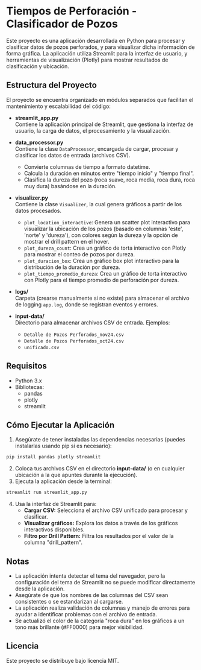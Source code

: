 # Tiempos de Perforación - Clasificador de Pozos

Este proyecto es una aplicación desarrollada en Python para procesar y clasificar datos de pozos perforados, y para visualizar dicha información de forma gráfica. La aplicación utiliza Streamlit para la interfaz de usuario, y herramientas de visualización (Plotly) para mostrar resultados de clasificación y ubicación.

## Estructura del Proyecto

El proyecto se encuentra organizado en módulos separados que facilitan el mantenimiento y escalabilidad del código:

- **streamlit_app.py**  
  Contiene la aplicación principal de Streamlit, que gestiona la interfaz de usuario, la carga de datos, el procesamiento y la visualización.

- **data_processor.py**  
  Contiene la clase `DataProcessor`, encargada de cargar, procesar y clasificar los datos de entrada (archivos CSV).
  - Convierte columnas de tiempo a formato datetime.
  - Calcula la duración en minutos entre "tiempo inicio" y "tiempo final".
  - Clasifica la dureza del pozo (roca suave, roca media, roca dura, roca muy dura) basándose en la duración.

- **visualizer.py**  
  Contiene la clase `Visualizer`, la cual genera gráficos a partir de los datos procesados.
  - `plot_location_interactive`: Genera un scatter plot interactivo para visualizar la ubicación de los pozos (basado en columnas 'este', 'norte' y 'dureza'), con colores según la dureza y la opción de mostrar el drill pattern en el hover.
  - `plot_dureza_count`: Crea un gráfico de torta interactivo con Plotly para mostrar el conteo de pozos por dureza.
  - `plot_duracion_box`: Crea un gráfico box plot interactivo para la distribución de la duración por dureza.
  - `plot_tiempo_promedio_dureza`: Crea un gráfico de torta interactivo con Plotly para el tiempo promedio de perforación por dureza.

- **logs/**  
  Carpeta (crearse manualmente si no existe) para almacenar el archivo de logging `app.log`, donde se registran eventos y errores.

- **input-data/**  
  Directorio para almacenar archivos CSV de entrada. Ejemplos:
  - `Detalle de Pozos Perforados_nov24.csv`
  - `Detalle de Pozos Perforados_oct24.csv`
  - `unificado.csv`

## Requisitos

- Python 3.x
- Bibliotecas:
  - pandas
  - plotly
  - streamlit

## Cómo Ejecutar la Aplicación

1. Asegúrate de tener instaladas las dependencias necesarias (puedes instalarlas usando pip si es necesario):

```bash
pip install pandas plotly streamlit
```

2. Coloca tus archivos CSV en el directorio **input-data/** (o en cualquier ubicación a la que apuntes durante la ejecución).
3. Ejecuta la aplicación desde la terminal:

```bash
streamlit run streamlit_app.py
```

4. Usa la interfaz de Streamlit para:
   - **Cargar CSV:** Selecciona el archivo CSV unificado para procesar y clasificar.
   - **Visualizar gráficos:** Explora los datos a través de los gráficos interactivos disponibles.
   - **Filtro por Drill Pattern:** Filtra los resultados por el valor de la columna "drill_pattern".

## Notas

- La aplicación intenta detectar el tema del navegador, pero la configuración del tema de Streamlit no se puede modificar directamente desde la aplicación.
- Asegúrate de que los nombres de las columnas del CSV sean consistentes o se estandarizan al cargarse.
- La aplicación realiza validación de columnas y manejo de errores para ayudar a identificar problemas con el archivo de entrada.
- Se actualizó el color de la categoría "roca dura" en los gráficos a un tono más brillante (#FF0000) para mejor visibilidad.

## Licencia

Este proyecto se distribuye bajo licencia MIT.
